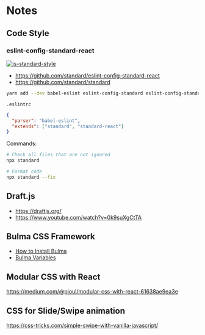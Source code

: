 # Notes

## Code Style

### eslint-config-standard-react

[![js-standard-style](https://img.shields.io/badge/code%20style-standard-brightgreen.svg)](https://github.com/standard/standard)

- <https://github.com/standard/eslint-config-standard-react>
- <https://github.com/standard/standard>

```bash
yarn add --dev babel-eslint eslint-config-standard eslint-config-standard-react eslint-plugin-standard eslint-plugin-promise eslint-plugin-import eslint-plugin-node eslint-plugin-react
```

`.eslintrc`

```json
{
  "parser": "babel-eslint",
  "extends": ["standard", "standard-react"]
}
```

Commands:

```bash
# Check all files that are not ignored
npx standard

# Format code
npx standard --fix
```

## Draft.js

- <https://draftjs.org/>
- <https://www.youtube.com/watch?v=0k9suXgCtTA>

## Bulma CSS Framework

- [How to Install Bulma](https://medium.com/@thexap/how-to-setup-bulma-css-framework-with-react-under-5-minutes-a3d8c2c33a87)
- [Bulma Variables](https://bulma.io/documentation/customize/variables/)

## Modular CSS with React

<https://medium.com/@pioul/modular-css-with-react-61638ae9ea3e>

## CSS for Slide/Swipe animation

<https://css-tricks.com/simple-swipe-with-vanilla-javascript/>

